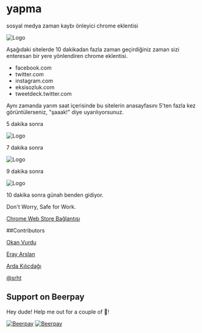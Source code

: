# yapma
sosyal medya zaman kaybı önleyici chrome eklentisi

![Logo](http://oi61.tinypic.com/30rtkcw.jpg)

Aşağıdaki sitelerde 10 dakikadan fazla zaman geçirdiğiniz zaman sizi enteresan bir yere yönlendiren chrome eklentisi.
  - facebook.com
  - twitter.com
  - instagram.com
  - eksisozluk.com
  - tweetdeck.twitter.com

Aynı zamanda yarım saat içerisinde bu sitelerin anasayfasını 5'ten fazla kez görüntülerseniz, "şaaak!" diye uyarılıyorsunuz.

5 dakika sonra

![Logo](http://oi60.tinypic.com/fjnk2w.jpg)

7 dakika sonra

![Logo](http://i59.tinypic.com/2mzzij4.png)

9 dakika sonra

![Logo](http://i62.tinypic.com/9fwgsi.png)

10 dakika sonra günah benden gidiyor.

Don't Worry, Safe for Work.

[Chrome Web Store Bağlantısı](https://chrome.google.com/webstore/detail/kobdknbldcgchenddoejldigbdkholke)

##Contributors

[Okan Vurdu](https://github.com/okanvurdu)

[Eray Arslan](https://github.com/erayarslan)

[Arda Kılıçdağı](https://github.com/Ardakilic)

[@srht](https://github.com/srht)

## Support on Beerpay
Hey dude! Help me out for a couple of :beers:!

[![Beerpay](https://beerpay.io/frknbasaran/yapma/badge.svg?style=beer-square)](https://beerpay.io/frknbasaran/yapma)  [![Beerpay](https://beerpay.io/frknbasaran/yapma/make-wish.svg?style=flat-square)](https://beerpay.io/frknbasaran/yapma?focus=wish)